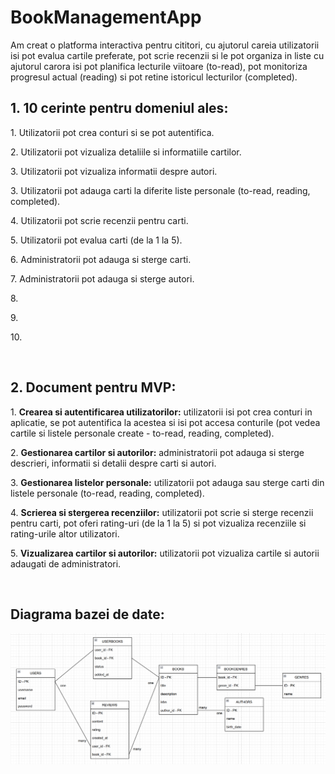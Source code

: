 # BookManagementApp
Am creat o platforma interactiva pentru cititori, cu ajutorul careia utilizatorii isi pot evalua cartile preferate, pot scrie recenzii si le pot organiza in liste cu ajutorul carora isi pot planifica lecturile viitoare (to-read), pot monitoriza progresul actual (reading) si pot retine istoricul lecturilor (completed).

<h2>1.  10 cerinte pentru domeniul ales:</h2>
<p>1. Utilizatorii pot crea conturi si se pot autentifica.</p>
<p>2. Utilizatorii pot vizualiza  detaliile si informatiile cartilor.</p>
<p>3. Utilizatorii pot vizualiza informatii despre autori.</p>
<p>3. Utilizatorii pot adauga carti la diferite liste personale (to-read, reading, completed).</p>
<p>4. Utilizatorii pot scrie recenzii pentru carti.</p>
<p>5. Utilizatorii pot evalua carti (de la 1 la 5).</p>
<p>6. Administratorii pot adauga si sterge carti.</p>
<p>7. Administratorii pot adauga si sterge autori.</p>
<p>8. </p>
<p>9. </p>
<p>10. </p>

<br/>
<h2>2.  Document pentru MVP:</h2>
<p>1. <b>Crearea si autentificarea utilizatorilor:</b> utilizatorii isi pot crea conturi in aplicatie, se pot autentifica la acestea si isi pot accesa conturile (pot vedea cartile si listele personale create - to-read, reading, completed).</p>
<p>2. <b>Gestionarea cartilor si autorilor:</b> administratorii pot adauga si sterge descrieri, informatii si detalii despre carti si autori.</p>
<p>3. <b>Gestionarea listelor personale:</b> utilizatorii pot adauga sau sterge carti din listele personale (to-read, reading, completed).</p>
<p>4. <b>Scrierea si stergerea recenziilor:</b> utilizatorii pot scrie si sterge recenzii pentru carti, pot oferi rating-uri (de la 1 la 5) si pot vizualiza recenziile si rating-urile altor utilizatori.</p>
<p>5. <b>Vizualizarea cartilor si autorilor:</b> utilizatorii pot vizualiza cartile si autorii adaugati de administratori.</p>

<br/>
<h2>Diagrama bazei de date:</h2>
<img src="baza_de_date.png"></img>
